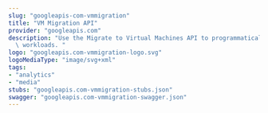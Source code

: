 ```yaml
---
slug: "googleapis-com-vmmigration"
title: "VM Migration API"
provider: "googleapis.com"
description: "Use the Migrate to Virtual Machines API to programmatically migrate\
  \ workloads. "
logo: "googleapis.com-vmmigration-logo.svg"
logoMediaType: "image/svg+xml"
tags:
- "analytics"
- "media"
stubs: "googleapis.com-vmmigration-stubs.json"
swagger: "googleapis.com-vmmigration-swagger.json"
---
```

